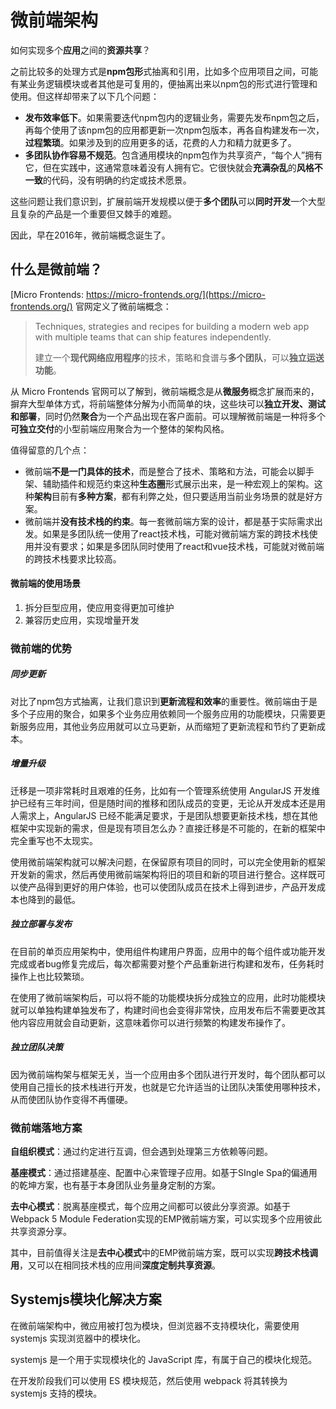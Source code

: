 # 微前端架构

如何实现多个**应用**之间的**资源共享**？

之前比较多的处理方式是**npm包形**式抽离和引用，比如多个应用项目之间，可能有某业务逻辑模块或者其他是可复用的，便抽离出来以npm包的形式进行管理和使用。但这样却带来了以下几个问题：

- **发布效率低下**。如果需要迭代npm包内的逻辑业务，需要先发布npm包之后，再每个使用了该npm包的应用都更新一次npm包版本，再各自构建发布一次，**过程繁琐**。如果涉及到的应用更多的话，花费的人力和精力就更多了。
- **多团队协作容易不规范**。包含通用模块的npm包作为共享资产，“每个人”拥有它，但在实践中，这通常意味着没有人拥有它。它很快就会**充满杂乱**的**风格不一致**的代码，没有明确的约定或技术愿景。

这些问题让我们意识到，扩展前端开发规模以便于**多个团队**可以**同时开发**一个大型且复杂的产品是一个重要但又棘手的难题。

因此，早在2016年，微前端概念诞生了。

## 什么是微前端？

[Micro Frontends: https://micro-frontends.org/](https://micro-frontends.org/)  官网定义了微前端概念：

> Techniques, strategies and recipes for building a modern web app with multiple teams that can ship features independently.
>
> 建立一个**现代网络应用程序**的技术，策略和食谱与**多个团队**，可以**独立运送功能**。

从 Micro Frontends 官网可以了解到，微前端概念是从**微服务**概念扩展而来的，摒弃大型单体方式，将前端整体分解为小而简单的块，这些块可以**独立开发、测试和部署**，同时仍然**聚合**为一个产品出现在客户面前。可以理解微前端是一种将多个**可独立交付**的小型前端应用聚合为一个整体的架构风格。

值得留意的几个点：

- 微前端**不是一门具体的技术**，而是整合了技术、策略和方法，可能会以脚手架、辅助插件和规范约束这种**生态圈**形式展示出来，是一种宏观上的架构。这种**架构**目前有**多种方案**，都有利弊之处，但只要适用当前业务场景的就是好方案。
- 微前端并**没有技术栈的约束**。每一套微前端方案的设计，都是基于实际需求出发。如果是多团队统一使用了react技术栈，可能对微前端方案的跨技术栈使用并没有要求；如果是多团队同时使用了react和vue技术栈，可能就对微前端的跨技术栈要求比较高。

#### 微前端的使用场景

1. 拆分巨型应用，使应用变得更加可维护
2. 兼容历史应用，实现增量开发

### 微前端的优势

##### 同步更新

对比了npm包方式抽离，让我们意识到**更新流程和效率**的重要性。微前端由于是多个子应用的聚合，如果多个业务应用依赖同一个服务应用的功能模块，只需要更新服务应用，其他业务应用就可以立马更新，从而缩短了更新流程和节约了更新成本。

##### 增量升级

迁移是一项非常耗时且艰难的任务，比如有一个管理系统使用 AngularJS 开发维护已经有三年时间，但是随时间的推移和团队成员的变更，无论从开发成本还是用人需求上，AngularJS 已经不能满足要求，于是团队想要更新技术栈，想在其他框架中实现新的需求，但是现有项目怎么办？直接迁移是不可能的，在新的框架中完全重写也不太现实。

使用微前端架构就可以解决问题，在保留原有项目的同时，可以完全使用新的框架开发新的需求，然后再使用微前端架构将旧的项目和新的项目进行整合。这样既可以使产品得到更好的用户体验，也可以使团队成员在技术上得到进步，产品开发成本也降到的最低。

##### 独立部署与发布

在目前的单页应用架构中，使用组件构建用户界面，应用中的每个组件或功能开发完成或者bug修复完成后，每次都需要对整个产品重新进行构建和发布，任务耗时操作上也比较繁琐。

在使用了微前端架构后，可以将不能的功能模块拆分成独立的应用，此时功能模块就可以单独构建单独发布了，构建时间也会变得非常快，应用发布后不需要更改其他内容应用就会自动更新，这意味着你可以进行频繁的构建发布操作了。

##### 独立团队决策

因为微前端构架与框架无关，当一个应用由多个团队进行开发时，每个团队都可以使用自己擅长的技术栈进行开发，也就是它允许适当的让团队决策使用哪种技术，从而使团队协作变得不再僵硬。

### 微前端落地方案

**自组织模式**：通过约定进行互调，但会遇到处理第三方依赖等问题。

**基座模式**：通过搭建基座、配置中心来管理子应用。如基于SIngle Spa的偏通用的乾坤方案，也有基于本身团队业务量身定制的方案。

**去中心模式**：脱离基座模式，每个应用之间都可以彼此分享资源。如基于Webpack 5 Module Federation实现的EMP微前端方案，可以实现多个应用彼此共享资源分享。

其中，目前值得关注是**去中心模式**中的EMP微前端方案，既可以实现**跨技术栈调用**，又可以在相同技术栈的应用间**深度定制共享资源**。

## Systemjs模块化解决方案

在微前端架构中，微应用被打包为模块，但浏览器不支持模块化，需要使用 systemjs 实现浏览器中的模块化。

systemjs 是一个用于实现模块化的 JavaScript 库，有属于自己的模块化规范。

在开发阶段我们可以使用 ES 模块规范，然后使用 webpack 将其转换为 systemjs 支持的模块。


